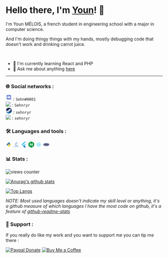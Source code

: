 # Hello there, I'm [Youn](https://melois.dev)! 👋

I'm Youn MÉLOIS, a french student in engineering school with a major in computer science.

And I'm doing thingy things with my hands, mostly debugging code that doesn't work and drinking carrot juice.

<br />

- 🌱 I'm currently learning React and PHP
- 💬 Ask me about anything [here](https://github.com/Sehnryr/Sehnryr/issues)


---
### 🌐 Social networks :
<a href="https://discord.com"><img width="20" src="https://raw.githubusercontent.com/github/explore/main/topics/discord/discord.png"/></a> : <code>Sehn#0001</code><br />
<a href="https://www.reddit.com/user/Sehnryr"><img width="20" src="https://www.redditinc.com/assets/images/site/reddit-logo.png"/></a> : <code>Sehnryr</code><br />
<a href="https://steamcommunity.com/id/sehnryr/"><img width="20" src="https://raw.githubusercontent.com/github/explore/main/topics/steam/steam.png"/></a> : <code>sehnryr</code><br />
<a href="https://www.instagram.com/sehnryr/"><img width="20" src="https://instagram-brand.com/wp-content/uploads/2016/11/Instagram_AppIcon_Aug2017.png"/></a> : <code>sehnryr</code><br />

### 🛠 Languages and tools :
<a href="https://www.python.org/"><code><img height="20" src="https://raw.githubusercontent.com/github/explore/main/topics/python/python.png"/></code></a>
<a href="http://www.open-std.org/jtc1/sc22/wg14/"><code><img height="20" src="https://raw.githubusercontent.com/github/explore/main/topics/c/c.png"/></code></a>
<a href="https://flutter.dev/"><code><img height="20" src="https://raw.githubusercontent.com/github/explore/main/topics/flutter/flutter.png"/></code></a>
<a href="https://nginx.org/en/"><code><img height="20" src="https://raw.githubusercontent.com/github/explore/main/topics/nginx/nginx.png"/></code></a>
<a href="https://reactjs.org/"><code><img height="20" src="https://raw.githubusercontent.com/github/explore/main/topics/react/react.png"/></code></a>
<a href="https://www.php.net/"><code><img height="20" src="https://raw.githubusercontent.com/github/explore/main/topics/php/php.png"/></code></a>

### 📊 Stats :
![views counter](https://komarev.com/ghpvc/?username=Sehnryr&color=green)

[![Anurag's github stats](https://github-readme-stats.vercel.app/api?username=Sehnryr&include_all_commits=true&show_icons=true&bg_color=3,E57F00,FF8F00,FF8F0000&title_color=fff&text_color=fff&icon_color=fff&hide_border=true)](https://github.com/anuraghazra/github-readme-stats)

[![Top Langs](https://github-readme-stats.vercel.app/api/top-langs/?username=Sehnryr&layout=compact&bg_color=3,E57F00,FF8F00,FF8F0000&title_color=fff&text_color=fff&hide_border=true)](https://github.com/anuraghazra/github-readme-stats)

*NOTE: Most used languages doesn't indicate my skill level or anything, it's a github measure of which languages I have the most code on github, it's a feature of [github-readme-stats](https://github.com/anuraghazra/github-readme-stats)*

### 🍻 Support :

If you really do like my work and you want to support me you can tip me there :

[![Paypal Donate](https://shields.io/badge/donate-Paypal.me-blue)](https://paypal.me/ynmls)
[![Buy Me a Coffee](https://shields.io/badge/donate-Buy%20Me%20A%20Coffee-yellow)](https://www.buymeacoffee.com/Sehnryr)
